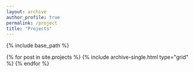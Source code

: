 ```yaml
---
layout: archive
author_profile: true 
permalink: /project 
title: "Projects"
---
```


{% include base_path %}


<div class="grid__wrapper">
  {% for post in site.projects %}
    {% include archive-single.html type="grid" %}
  {% endfor %}
</div>
